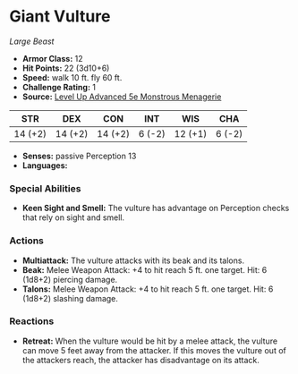 # Giant Vulture

*Large* *Beast*

- **Armor Class:** 12
- **Hit Points:** 22 (3d10+6)
- **Speed:** walk 10 ft. fly 60 ft.
- **Challenge Rating:** 1
- **Source:** [Level Up Advanced 5e Monstrous Menagerie](https://www.levelup5e.com)

| STR | DEX | CON | INT | WIS | CHA |
| --- | --- | --- | --- | --- | --- |
| 14 (+2) | 14 (+2) | 14 (+2) | 6 (-2) | 12 (+1) | 6 (-2) |

- **Senses:** passive Perception 13
- **Languages:** 
### Special Abilities
- **Keen Sight and Smell:** The vulture has advantage on Perception checks that rely on sight and smell.
### Actions
- **Multiattack:** The vulture attacks with its beak and its talons.
- **Beak:** Melee Weapon Attack: +4 to hit  reach 5 ft.  one target. Hit: 6 (1d8+2) piercing damage.
- **Talons:** Melee Weapon Attack: +4 to hit  reach 5 ft.  one target. Hit: 6 (1d8+2) slashing damage.
### Reactions
- **Retreat:** When the vulture would be hit by a melee attack, the vulture can move 5 feet away from the attacker. If this moves the vulture out of the attackers reach, the attacker has disadvantage on its attack.

